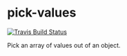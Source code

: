 # pick-values

[![Travis Build Status](https://img.shields.io/travis/phated/pick-values.svg?branch=master&label=travis&style=flat-square)](https://travis-ci.org/phated/pick-values)

Pick an array of values out of an object.
